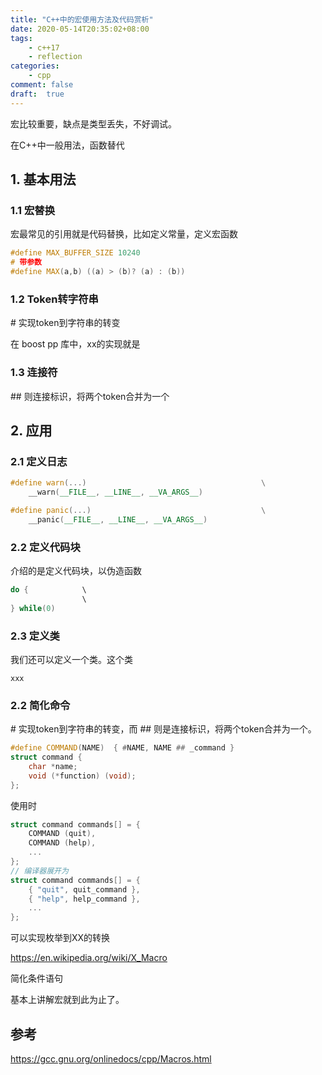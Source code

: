 ```yaml
---
title: "C++中的宏使用方法及代码赏析"
date: 2020-05-14T20:35:02+08:00
tags:
    - c++17
    - reflection
categories:
    - cpp
comment: false
draft:  true
---
```


宏比较重要，缺点是类型丢失，不好调试。

在C++中一般用法，函数替代



## 1. 基本用法 ##

### 1.1 宏替换 ###

宏最常见的引用就是代码替换，比如定义常量，定义宏函数

```cpp
#define MAX_BUFFER_SIZE 10240
# 带参数
#define MAX(a,b) ((a) > (b)? (a) : (b))
```



### 1.2 Token转字符串 ###

\# 实现token到字符串的转变

在 boost pp 库中，xx的实现就是

### 1.3 连接符 ###

\## 则连接标识，将两个token合并为一个

## 2. 应用 ##

### 2.1 定义日志 ###

```cpp
#define warn(...)                                       \
    __warn(__FILE__, __LINE__, __VA_ARGS__)

#define panic(...)                                      \
    __panic(__FILE__, __LINE__, __VA_ARGS__)
```





### 2.2 定义代码块 ###

介绍的是定义代码块，以伪造函数

```cpp
do { 			\
    			\
} while(0)
```

### 2.3 定义类 ###

我们还可以定义一个类。这个类



```
xxx
```



### 2.2 简化命令 ###

\# 实现token到字符串的转变，而 \## 则是连接标识，将两个token合并为一个。

```cpp
#define COMMAND(NAME)  { #NAME, NAME ## _command }
struct command {
    char *name;
    void (*function) (void);
};
```

使用时

```cpp
struct command commands[] = {
    COMMAND (quit),
    COMMAND (help),
	...
};
// 编译器展开为
struct command commands[] = {
    { "quit", quit_command },
    { "help", help_command },
    ...
};

```

可以实现枚举到XX的转换

https://en.wikipedia.org/wiki/X_Macro

简化条件语句





基本上讲解宏就到此为止了。

## 参考 ##

https://gcc.gnu.org/onlinedocs/cpp/Macros.html

